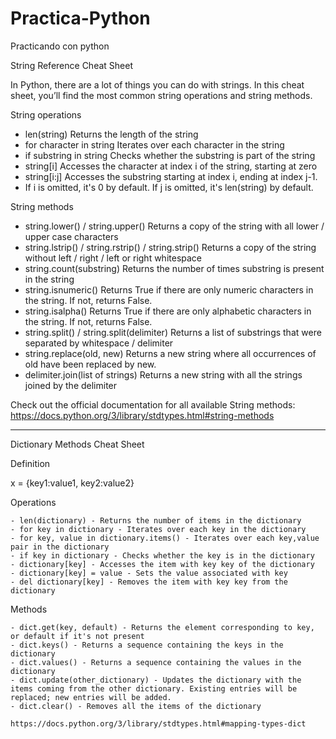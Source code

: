# Practica-Python
Practicando con python

String Reference Cheat Sheet

In Python, there are a lot of things you can do with strings. In this cheat sheet, you’ll find the most common string operations and string methods.

String operations

   - len(string) Returns the length of the string
   - for character in string Iterates over each character in the string
   - if substring in string Checks whether the substring is part of the string
   - string[i] Accesses the character at index i of the string, starting at zero
   - string[i:j] Accesses the substring starting at index i, ending at index j-1. 
   - If i is omitted, it's 0 by default. If j is omitted, it's len(string) by default.

String methods

   - string.lower() / string.upper() Returns a copy of the string with all lower / upper case characters
   - string.lstrip() / string.rstrip() / string.strip() Returns a copy of the string without left / right / left or right whitespace
   - string.count(substring) Returns the number of times substring is present in the string
   - string.isnumeric() Returns True if there are only numeric characters in the string. If not, returns False.
   - string.isalpha() Returns True if there are only alphabetic characters in the string. If not, returns False.
   - string.split() / string.split(delimiter) Returns a list of substrings that were separated by whitespace / delimiter
   - string.replace(old, new) Returns a new string where all occurrences of old have been replaced by new.
   - delimiter.join(list of strings) Returns a new string with all the strings joined by the delimiter 

Check out the official documentation for all available String methods: https://docs.python.org/3/library/stdtypes.html#string-methods


------------------------------------------------------------------------------------------------------------------------------------------------------------------------------

Dictionary Methods Cheat Sheet

Definition

x = {key1:value1, key2:value2}

Operations

    - len(dictionary) - Returns the number of items in the dictionary
    - for key in dictionary - Iterates over each key in the dictionary
    - for key, value in dictionary.items() - Iterates over each key,value pair in the dictionary
    - if key in dictionary - Checks whether the key is in the dictionary
    - dictionary[key] - Accesses the item with key key of the dictionary
    - dictionary[key] = value - Sets the value associated with key
    - del dictionary[key] - Removes the item with key key from the dictionary

Methods

    - dict.get(key, default) - Returns the element corresponding to key, or default if it's not present
    - dict.keys() - Returns a sequence containing the keys in the dictionary
    - dict.values() - Returns a sequence containing the values in the dictionary
    - dict.update(other_dictionary) - Updates the dictionary with the items coming from the other dictionary. Existing entries will be replaced; new entries will be added.
    - dict.clear() - Removes all the items of the dictionary
    
    https://docs.python.org/3/library/stdtypes.html#mapping-types-dict
